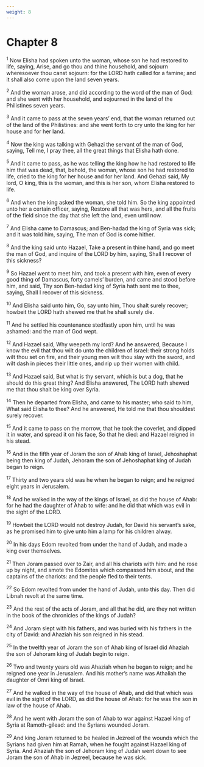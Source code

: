 ```yaml
---
weight: 8
---
```


# Chapter 8

<sup>1</sup> Now Elisha had spoken unto the woman, whose son he had restored to life, saying, Arise, and go thou and thine household, and sojourn wheresoever thou canst sojourn: for the LORD hath called for a famine; and it shall also come upon the land seven years. 

<sup>2</sup> And the woman arose, and did according to the word of the man of God: and she went with her household, and sojourned in the land of the Philistines seven years. 

<sup>3</sup> And it came to pass at the seven years’ end, that the woman returned out of the land of the Philistines: and she went forth to cry unto the king for her house and for her land. 

<sup>4</sup> Now the king was talking with Gehazi the servant of the man of God, saying, Tell me, I pray thee, all the great things that Elisha hath done. 

<sup>5</sup> And it came to pass, as he was telling the king how he had restored to life him that was dead, that, behold, the woman, whose son he had restored to life, cried to the king for her house and for her land. And Gehazi said, My lord, O king, this is the woman, and this is her son, whom Elisha restored to life. 

<sup>6</sup> And when the king asked the woman, she told him. So the king appointed unto her a certain officer, saying, Restore all that was hers, and all the fruits of the field since the day that she left the land, even until now. 

<sup>7</sup> And Elisha came to Damascus; and Ben-hadad the king of Syria was sick; and it was told him, saying, The man of God is come hither. 

<sup>8</sup> And the king said unto Hazael, Take a present in thine hand, and go meet the man of God, and inquire of the LORD by him, saying, Shall I recover of this sickness? 

<sup>9</sup> So Hazael went to meet him, and took a present with him, even of every good thing of Damascus, forty camels’ burden, and came and stood before him, and said, Thy son Ben-hadad king of Syria hath sent me to thee, saying, Shall I recover of this sickness. 

<sup>10</sup> And Elisha said unto him, Go, say unto him, Thou shalt surely recover; howbeit the LORD hath shewed me that he shall surely die. 

<sup>11</sup> And he settled his countenance stedfastly upon him, until he was ashamed: and the man of God wept. 

<sup>12</sup> And Hazael said, Why weepeth my lord? And he answered, Because I know the evil that thou wilt do unto the children of Israel: their strong holds wilt thou set on fire, and their young men wilt thou slay with the sword, and wilt dash in pieces their little ones, and rip up their women with child. 

<sup>13</sup> And Hazael said, But what is thy servant, which is but a dog, that he should do this great thing? And Elisha answered, The LORD hath shewed me that thou shalt be king over Syria. 

<sup>14</sup> Then he departed from Elisha, and came to his master; who said to him, What said Elisha to thee? And he answered, He told me that thou shouldest surely recover. 

<sup>15</sup> And it came to pass on the morrow, that he took the coverlet, and dipped it in water, and spread it on his face, So that he died: and Hazael reigned in his stead. 

<sup>16</sup> And in the fifth year of Joram the son of Ahab king of Israel, Jehoshaphat being then king of Judah, Jehoram the son of Jehoshaphat king of Judah began to reign. 

<sup>17</sup> Thirty and two years old was he when he began to reign; and he reigned eight years in Jerusalem. 

<sup>18</sup> And he walked in the way of the kings of Israel, as did the house of Ahab: for he had the daughter of Ahab to wife: and he did that which was evil in the sight of the LORD. 

<sup>19</sup> Howbeit the LORD would not destroy Judah, for David his servant’s sake, as he promised him to give unto him a lamp for his children alway. 

<sup>20</sup> In his days Edom revolted from under the hand of Judah, and made a king over themselves. 

<sup>21</sup> Then Joram passed over to Zair, and all his chariots with him: and he rose up by night, and smote the Edomites which compassed him about, and the captains of the chariots: and the people fled to their tents. 

<sup>22</sup> So Edom revolted from under the hand of Judah, unto this day. Then did Libnah revolt at the same time. 

<sup>23</sup> And the rest of the acts of Joram, and all that he did, are they not written in the book of the chronicles of the kings of Judah? 

<sup>24</sup> And Joram slept with his fathers, and was buried with his fathers in the city of David: and Ahaziah his son reigned in his stead. 

<sup>25</sup> In the twelfth year of Joram the son of Ahab king of Israel did Ahaziah the son of Jehoram king of Judah begin to reign. 

<sup>26</sup> Two and twenty years old was Ahaziah when he began to reign; and he reigned one year in Jerusalem. And his mother’s name was Athaliah the daughter of Omri king of Israel. 

<sup>27</sup> And he walked in the way of the house of Ahab, and did that which was evil in the sight of the LORD, as did the house of Ahab: for he was the son in law of the house of Ahab. 

<sup>28</sup> And he went with Joram the son of Ahab to war against Hazael king of Syria at Ramoth-gilead: and the Syrians wounded Joram. 

<sup>29</sup> And king Joram returned to be healed in Jezreel of the wounds which the Syrians had given him at Ramah, when he fought against Hazael king of Syria. And Ahaziah the son of Jehoram king of Judah went down to see Joram the son of Ahab in Jezreel, because he was sick. 


